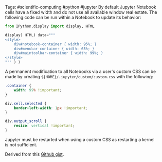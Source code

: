Tags: #scientific-computing #python #jupyter 
By default Jupyter Notebook cells have a fixed width and do not use all available window real estate.  The following code can be run within a Notebook to update its behavior:

```python
from IPython.display import display, HTML

display( HTML( data="""
<style>
    div#notebook-container { width: 95%; }
    div#menubar-container { width: 65%; }
    div#maintoolbar-container { width: 99%; }
</style>
""" ) )
```

A permanent modification to all Notebooks via a user's custom CSS can be made by creating `${HOME}/.jupyter/custom/custom.css` with the following:
```css
.container {
    width: 99% !important;
}   

div.cell.selected {
    border-left-width: 1px !important;	
}

div.output_scroll {
    resize: vertical !important;
}
```

Jupyter must be restarted when using a custom CSS as restarting a kernel is not sufficient.

Derived from this [Github gist](https://gist.github.com/paulochf/f6c9ed0b39f85dd85270).